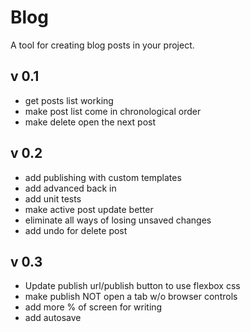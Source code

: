 Blog
====

A tool for creating blog posts in your project.

v 0.1
-----
- get posts list working
- make post list come in chronological order
- make delete open the next post

v 0.2
-----
- add publishing with custom templates
- add advanced back in
- add unit tests
- make active post update better
- eliminate all ways of losing unsaved changes
- add undo for delete post

v 0.3
-----
- Update publish url/publish button to use flexbox css
- make publish NOT open a tab w/o browser controls
- add more % of screen for writing
- add autosave
